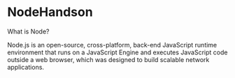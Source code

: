# NodeHandson

What is Node?

Node.js is an open-source, cross-platform, back-end JavaScript runtime environment that runs on a JavaScript Engine 
and executes JavaScript code outside a web browser, which was designed to build scalable network applications.
